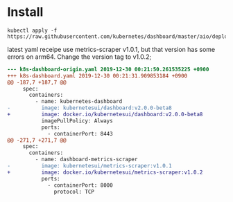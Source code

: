 # Install

```shell
kubectl apply -f https://raw.githubusercontent.com/kubernetes/dashboard/master/aio/deploy/recommended.yaml;
```

latest yaml receipe use metrics-scraper v1.0.1, but that version has some errors on arm64. Change the version tag to v1.0.2;

```diff
--- k8s-dashboard-origin.yaml 2019-12-30 00:21:50.261535225 +0900
+++ k8s-dashboard.yaml 2019-12-30 00:21:31.909853184 +0900
@@ -187,7 +187,7 @@
     spec:
       containers:
         - name: kubernetes-dashboard
-          image: kubernetesui/dashboard:v2.0.0-beta8
+          image: docker.io/kubernetesui/dashboard:v2.0.0-beta8
           imagePullPolicy: Always
           ports:
             - containerPort: 8443
@@ -271,7 +271,7 @@
     spec:
       containers:
         - name: dashboard-metrics-scraper
-          image: kubernetesui/metrics-scraper:v1.0.1
+          image: docker.io/kubernetesui/metrics-scraper:v1.0.2
           ports:
             - containerPort: 8000
               protocol: TCP

```

[Creating sample user]: https://github.com/kubernetes/dashboard/blob/master/docs/user/access-control/creating-sample-user.md
[Web UI (Dashboard)]: https://kubernetes.io/docs/tasks/access-application-cluster/web-ui-dashboard/
[kubernetes-metrics-scraper on ARM on 2.0beta1: Unable to initialize database tables: Binary was compiled with 'CGO_ENABLED=0]: https://github.com/kubernetes/dashboard/issues/4029
[Deploy the Kubernetes Web UI Dashboard]: https://xuri.me/2019/01/23/deploy-the-kubernetes-web-ui-dashboard.html
